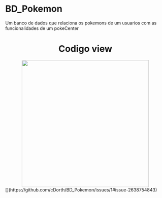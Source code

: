 # BD_Pokemon
Um banco de dados que relaciona os pokemons de um usuarios com as funcionalidades de um pokeCenter
<div align="center">
<h1>Codigo view</h1>
<img src="https://github.com/cDorth/BD_Pokemon/issues/1#issue-2638754843" width="400px"/>
</div>
[](https://github.com/cDorth/BD_Pokemon/issues/1#issue-2638754843)
